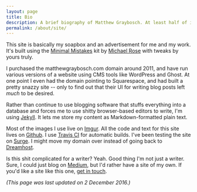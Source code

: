 ```yaml
---
layout: page
title: Bio
description: A brief biography of Matthew Graybosch. At least half of it is a lie.
permalink: /about/site/
---
```

This site is basically my soapbox and an advertisement for me and my work. It's built using the [Minimal Mistakes](https://mmistakes.github.io/minimal-mistakes/) kit by [Michael Rose](https://mademistakes.com/) with tweaks by yours truly.

I purchased the matthewgraybosch.com domain around 2011, and have run various versions of a website using CMS tools like WordPress and Ghost. At one point I even had the domain pointing to Squarespace, and had built a pretty snazzy site -- only to find out that their UI for writing blog posts left *much* to be desired.

Rather than continue to use blogging software that stuffs everything into a database and forces me to use shitty browser-based editors to write, I'm using [Jekyll](http://jekyllrb.com). It lets me store my content as Markdown-formatted plain text. 

Most of the images I use live on [Imgur](http://imgur.com/). All the code and text for this site lives on [Github](https://github.com/matthewgraybosch/jekyll-matthewgrayboschdotcom). I use [Travis CI](https://travis-ci.org/) for automatic builds. I've been testing the site on [Surge](http://surge.sh). I might move my domain over instead of going back to [Dreamhost](http://dreamhost.com).

Is this shit complicated for a writer? Yeah. Good thing I'm not just a writer. Sure, I could just blog on [Medium](http://medium.com), but I'd rather have a site of my own. If you'd like a site like this one, [get in touch](/contact/).

*(This page was last updated on 2 December 2016.)*
